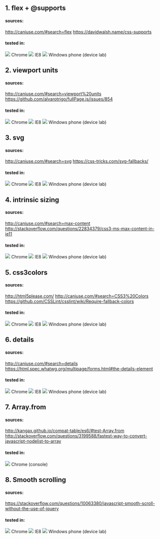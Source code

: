 ## 1. flex + @supports

#### sources:
http://caniuse.com/#search=flex
https://davidwalsh.name/css-supports
#### tested in:
<img src="images/chrome/flex.png">  
Chrome  

<img src="images/IE8/flex.png">  
IE8  
  
<img src="images/mobile/flex.jpg">  
Windows phone (device lab)  

## 2. viewport units

#### sources:
http://caniuse.com/#search=viewport%20units
https://github.com/alvarotrigo/fullPage.js/issues/854

#### tested in:
<img src="images/chrome/vw.png">  
Chrome  

<img src="images/IE8/vpunits.png">  
IE8  
  
<img src="images/mobile/vw.jpg">  
Windows phone (device lab)  

## 3. svg

#### sources:
http://caniuse.com/#search=svg
https://css-tricks.com/svg-fallbacks/

#### tested in:
<img src="images/chrome/svg.png">  
Chrome  

<img src="images/IE8/svg.png">  
IE8  
  
<img src="images/mobile/svg.jpg">  
Windows phone (device lab)  


## 4. intrinsic sizing

#### sources:
http://caniuse.com/#search=max-content
http://stackoverflow.com/questions/22834379/css3-ms-max-content-in-ie11

#### tested in:
<img src="images/chrome/mincontent.png">  
Chrome  

<img src="images/IE8/mincontent.png">  
IE8  
  
<img src="images/mobile/intrin.jpg">  
Windows phone (device lab)  

## 5. css3colors

#### sources:
http://html5please.com/
http://caniuse.com/#search=CSS3%20Colors
https://github.com/CSSLint/csslint/wiki/Require-fallback-colors

#### tested in:
<img src="images/chrome/hotpink.png">  
Chrome  

<img src="images/IE8/hotpink.png">  
IE8  
  
<img src="images/mobile/pink.jpg">  
Windows phone (device lab)  


## 6. details

#### sources:
http://caniuse.com/#search=details
https://html.spec.whatwg.org/multipage/forms.html#the-details-element

#### tested in:
<img src="images/chrome/summary.png">  
Chrome  

<img src="images/IE8/summary.png">  
IE8  
  
<img src="images/mobile/summary.jpg">  
Windows phone (device lab)  


## 7. Array.from

#### sources:
http://kangax.github.io/compat-table/es6/#test-Array.from
http://stackoverflow.com/questions/3199588/fastest-way-to-convert-javascript-nodelist-to-array

#### tested in:
<img src="images/chrome/array.png">  
Chrome (console)  


## 8. Smooth scrolling

#### sources:
https://stackoverflow.com/questions/10063380/javascript-smooth-scroll-without-the-use-of-jquery

#### tested in:
<img src="images/chrome/">  
Chrome  

<img src="images/IE8/smooth.png">  
IE8  
  
<img src="images/mobile/smooth.jpg">  
Windows phone (device lab)  



